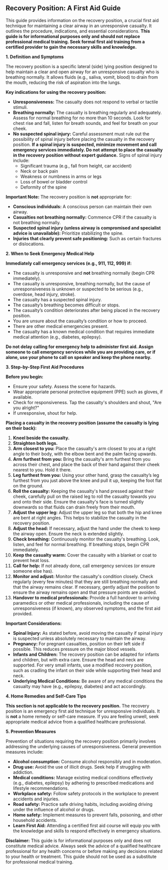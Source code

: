 ## Recovery Position: A First Aid Guide

This guide provides information on the recovery position, a crucial first aid technique for maintaining a clear airway in an unresponsive casualty. It outlines the procedure, indications, and essential considerations. **This guide is for informational purposes only and should not replace professional medical training. Seek formal first aid training from a certified provider to gain the necessary skills and knowledge.**

**1. Definition and Symptoms**

The recovery position is a specific lateral (side) lying position designed to help maintain a clear and open airway for an unresponsive casualty who is breathing normally. It allows fluids (e.g., saliva, vomit, blood) to drain from the mouth, reducing the risk of aspiration into the lungs.

**Key indications for using the recovery position:**

*   **Unresponsiveness:** The casualty does not respond to verbal or tactile stimuli.
*   **Breathing normally:** The casualty is breathing regularly and adequately. Assess for normal breathing for no more than 10 seconds. Look for chest rise and fall, listen for breath sounds, and feel for breath on your cheek.
*   **No suspected spinal injury:**  Careful assessment must rule out the possibility of spinal injury before placing the casualty in the recovery position.  **If a spinal injury is suspected, minimize movement and call emergency services immediately.  Do not attempt to place the casualty in the recovery position without expert guidance.** Signs of spinal injury include:
    *   Significant trauma (e.g., fall from height, car accident)
    *   Neck or back pain
    *   Weakness or numbness in arms or legs
    *   Loss of bowel or bladder control
    *   Deformity of the spine

**Important Note:** The recovery position is **not** appropriate for:

*   **Conscious individuals:** A conscious person can maintain their own airway.
*   **Casualties not breathing normally:** Commence CPR if the casualty is not breathing normally.
*   **Suspected spinal injury (unless airway is compromised and specialist advice is unavailable):** Prioritize stabilizing the spine.
*   **Injuries that clearly prevent safe positioning:** Such as certain fractures or dislocations.

**2. When to Seek Emergency Medical Help**

**Immediately call emergency services (e.g., 911, 112, 999) if:**

*   The casualty is unresponsive and **not** breathing normally (begin CPR immediately).
*   The casualty is unresponsive, breathing normally, but the cause of unresponsiveness is unknown or suspected to be serious (e.g., overdose, head injury, stroke).
*   The casualty has a suspected spinal injury.
*   The casualty’s breathing becomes difficult or stops.
*   The casualty’s condition deteriorates after being placed in the recovery position.
*   You are unsure about the casualty’s condition or how to proceed.
*   There are other medical emergencies present.
*   The casualty has a known medical condition that requires immediate medical attention (e.g., diabetes, epilepsy).

**Do not delay calling for emergency help to administer first aid.  Assign someone to call emergency services while you are providing care, or if alone, use your phone to call on speaker and keep the phone nearby.**

**3. Step-by-Step First Aid Procedures**

**Before you begin:**

*   Ensure your safety. Assess the scene for hazards.
*   Wear appropriate personal protective equipment (PPE) such as gloves, if available.
*   Check for responsiveness. Tap the casualty's shoulders and shout, "Are you alright?"
*   If unresponsive, shout for help.

**Placing a casualty in the recovery position (assume the casualty is lying on their back):**

1.  **Kneel beside the casualty.**
2.  **Straighten both legs.**
3.  **Arm closest to you:** Place the casualty's arm closest to you at a right angle to their body, with the elbow bent and the palm facing upwards.
4.  **Arm furthest from you:** Bring the casualty's arm furthest from you across their chest, and place the back of their hand against their cheek nearest to you. Hold it there.
5.  **Leg furthest from you:** Using your other hand, grasp the casualty’s leg furthest from you just above the knee and pull it up, keeping the foot flat on the ground.
6.  **Roll the casualty:** Keeping the casualty's hand pressed against their cheek, carefully pull on the raised leg to roll the casualty towards you and onto their side. Ensure the casualty's face is turned slightly downwards so that fluids can drain freely from their mouth.
7.  **Adjust the upper leg:** Adjust the upper leg so that both the hip and knee are bent at right angles. This helps to stabilize the casualty in the recovery position.
8.  **Adjust the head:** If necessary, adjust the hand under the cheek to keep the airway open. Ensure the neck is extended slightly.
9.  **Check breathing:** Continuously monitor the casualty's breathing. Look, listen, and feel for normal breathing. If breathing stops, begin CPR immediately.
10. **Keep the casualty warm:** Cover the casualty with a blanket or coat to prevent heat loss.
11. **Call for help:** If not already done, call emergency services (or ensure someone else has).
12. **Monitor and adjust:** Monitor the casualty's condition closely. Check regularly (every few minutes) that they are still breathing normally and that the airway remains clear. If necessary, gently adjust the position to ensure the airway remains open and that pressure points are avoided.
13. **Handover to medical professionals:** Provide a full handover to arriving paramedics or other medical professionals, including the cause of unresponsiveness (if known), any observed symptoms, and the first aid provided.

**Important Considerations:**

*   **Spinal Injury:** As stated before, avoid moving the casualty if spinal injury is suspected unless absolutely necessary to maintain the airway.
*   **Pregnancy:**  For pregnant casualties, position on their left side if possible. This reduces pressure on the major blood vessels.
*   **Infants and Children:** The recovery position can be adapted for infants and children, but with extra care. Ensure the head and neck are supported.  For very small infants, use a modified recovery position, such as cradling the infant on their side while supporting their head and neck.
*   **Underlying Medical Conditions:** Be aware of any medical conditions the casualty may have (e.g., epilepsy, diabetes) and act accordingly.

**4. Home Remedies and Self-Care Tips**

**This section is not applicable to the recovery position.** The recovery position is an emergency first aid technique for unresponsive individuals. It is **not** a home remedy or self-care measure. If you are feeling unwell, seek appropriate medical advice from a qualified healthcare professional.

**5. Prevention Measures**

Prevention of situations requiring the recovery position primarily involves addressing the underlying causes of unresponsiveness. General prevention measures include:

*   **Alcohol consumption:** Consume alcohol responsibly and in moderation.
*   **Drug use:** Avoid the use of illicit drugs. Seek help if struggling with addiction.
*   **Medical conditions:** Manage existing medical conditions effectively (e.g., diabetes, epilepsy) by adhering to prescribed medications and lifestyle recommendations.
*   **Workplace safety:** Follow safety protocols in the workplace to prevent accidents and injuries.
*   **Road safety:** Practice safe driving habits, including avoiding driving under the influence of alcohol or drugs.
*   **Home safety:** Implement measures to prevent falls, poisoning, and other household accidents.
*   **Learn First Aid:**  Attending a certified first aid course will equip you with the knowledge and skills to respond effectively in emergency situations.

**Disclaimer:** This guide is for informational purposes only and does not constitute medical advice. Always seek the advice of a qualified healthcare professional for any health concerns or before making any decisions related to your health or treatment. This guide should not be used as a substitute for professional medical training.
